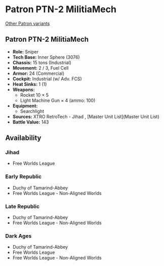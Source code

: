 # Patron PTN-2 MilitiaMech 

[Other Patron variants](../patron.md) 

## Patron PTN-2 MilitiaMech 

- **Role:** Sniper 
- **Tech Base:** Inner Sphere (3076) 
- **Chassis:** 15 tons (Industrial) 
- **Movement:** 2 / 3, Fuel Cell 
- **Armor:** 24 (Commercial) 
- **Cockpit:** Industrial (w/ Adv. FCS) 
- **Heat Sinks:** 1 (1) 
- **Weapons:** 
  - Rocket 10 × 5 
  - Light Machine Gun × 4 (ammo: 100) 
- **Equipment:** 
  - Searchlight 
- **Sources:** XTRO RetroTech - Jihad , [Master Unit List](Master Unit List) 
- **Battle Value:** 143 

## Availability 

### Jihad 

- Free Worlds League 

### Early Republic 

- Duchy of Tamarind-Abbey 
- Free Worlds League - Non-Aligned Worlds 

### Late Republic 

- Duchy of Tamarind-Abbey 
- Free Worlds League - Non-Aligned Worlds 

### Dark Ages 

- Duchy of Tamarind-Abbey 
- Free Worlds League 
- Free Worlds League - Non-Aligned Worlds 

